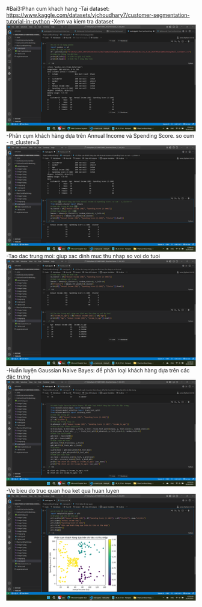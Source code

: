 #Bai3:Phan cum khach hang
-Tai dataset: https://www.kaggle.com/datasets/vjchoudhary7/customer-segmentation-tutorial-in-python
-Xem va kiem tra dataset
![alt text](image.png)
-Phân cụm khách hàng dựa trên Annual Income và Spending Score. so cum - n_cluster=3
![alt text](image-3.png)
-Tao dac trung moi: giup xac dinh muc thu nhap so voi do tuoi
![alt text](image-4.png)
-Huấn luyện Gaussian Naive Bayes: để phân loại khách hàng dựa trên các đặc trưng
![alt text](image-5.png)
-Ve bieu do truc quan hoa ket qua huan luyen
![alt text](image-6.png)